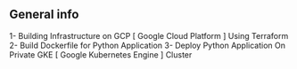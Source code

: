 ## General info
1- Building Infrastructure on GCP [ Google Cloud Platform ] Using Terraform 
2- Build Dockerfile for Python Application
3- Deploy Python Application On Private GKE [ Google Kubernetes Engine ] Cluster

